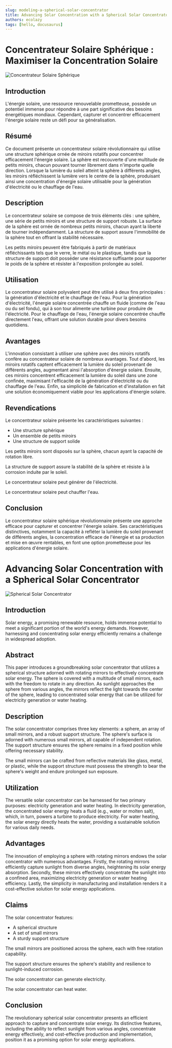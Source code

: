```yaml
---
slug: modeling-a-spherical-solar-concentrator
title: Advancing Solar Concentration with a Spherical Solar Concentrator
authors: ecolazy
tags: [hello, docusaurus]
---
```


# Concentrateur Solaire Sphérique : Maximiser la Concentration Solaire

![Concentrateur Solaire Sphérique](/img/solar-concentrator-3.jpg)

## Introduction

L'énergie solaire, une ressource renouvelable prometteuse, possède un potentiel immense pour répondre à une part significative des besoins énergétiques mondiaux. Cependant, capturer et concentrer efficacement l'énergie solaire reste un défi pour sa généralisation.

## Résumé

Ce document présente un concentrateur solaire révolutionnaire qui utilise une structure sphérique ornée de miroirs rotatifs pour concentrer efficacement l'énergie solaire. La sphère est recouverte d'une multitude de petits miroirs, chacun pouvant tourner librement dans n'importe quelle direction. Lorsque la lumière du soleil atteint la sphère à différents angles, les miroirs réfléchissent la lumière vers le centre de la sphère, produisant ainsi une concentration d'énergie solaire utilisable pour la génération d'électricité ou le chauffage de l'eau.

## Description

Le concentrateur solaire se compose de trois éléments clés : une sphère, une série de petits miroirs et une structure de support robuste. La surface de la sphère est ornée de nombreux petits miroirs, chacun ayant la liberté de tourner indépendamment. La structure de support assure l'immobilité de la sphère tout en offrant la stabilité nécessaire.

Les petits miroirs peuvent être fabriqués à partir de matériaux réfléchissants tels que le verre, le métal ou le plastique, tandis que la structure de support doit posséder une résistance suffisante pour supporter le poids de la sphère et résister à l'exposition prolongée au soleil.

## Utilisation

Le concentrateur solaire polyvalent peut être utilisé à deux fins principales : la génération d'électricité et le chauffage de l'eau. Pour la génération d'électricité, l'énergie solaire concentrée chauffe un fluide (comme de l'eau ou du sel fondu), qui à son tour alimente une turbine pour produire de l'électricité. Pour le chauffage de l'eau, l'énergie solaire concentrée chauffe directement l'eau, offrant une solution durable pour divers besoins quotidiens.

## Avantages

L'innovation consistant à utiliser une sphère avec des miroirs rotatifs confère au concentrateur solaire de nombreux avantages. Tout d'abord, les miroirs rotatifs captent efficacement la lumière du soleil provenant de différents angles, augmentant ainsi l'absorption d'énergie solaire. Ensuite, ces miroirs concentrent efficacement la lumière du soleil dans une zone confinée, maximisant l'efficacité de la génération d'électricité ou du chauffage de l'eau. Enfin, sa simplicité de fabrication et d'installation en fait une solution économiquement viable pour les applications d'énergie solaire.

## Revendications

Le concentrateur solaire présente les caractéristiques suivantes :
- Une structure sphérique
- Un ensemble de petits miroirs
- Une structure de support solide

Les petits miroirs sont disposés sur la sphère, chacun ayant la capacité de rotation libre.

La structure de support assure la stabilité de la sphère et résiste à la corrosion induite par le soleil.

Le concentrateur solaire peut générer de l'électricité.

Le concentrateur solaire peut chauffer l'eau.

## Conclusion

Le concentrateur solaire sphérique révolutionnaire présente une approche efficace pour capturer et concentrer l'énergie solaire. Ses caractéristiques distinctives, notamment la capacité à refléter la lumière du soleil provenant de différents angles, la concentration efficace de l'énergie et sa production et mise en œuvre rentables, en font une option prometteuse pour les applications d'énergie solaire.


# Advancing Solar Concentration with a Spherical Solar Concentrator

![Spherical Solar Concentrator](/img/solar-concentrator-3.jpg)

## Introduction

Solar energy, a promising renewable resource, holds immense potential to meet a significant portion of the world's energy demands. However, harnessing and concentrating solar energy efficiently remains a challenge in widespread adoption.

## Abstract

This paper introduces a groundbreaking solar concentrator that utilizes a spherical structure adorned with rotating mirrors to effectively concentrate solar energy. The sphere is covered with a multitude of small mirrors, each with the freedom to rotate in any direction. As sunlight approaches the sphere from various angles, the mirrors reflect the light towards the center of the sphere, leading to concentrated solar energy that can be utilized for electricity generation or water heating.

## Description

The solar concentrator comprises three key elements: a sphere, an array of small mirrors, and a robust support structure. The sphere's surface is adorned with numerous small mirrors, all capable of independent rotation. The support structure ensures the sphere remains in a fixed position while offering necessary stability.

The small mirrors can be crafted from reflective materials like glass, metal, or plastic, while the support structure must possess the strength to bear the sphere's weight and endure prolonged sun exposure.

## Utilization

The versatile solar concentrator can be harnessed for two primary purposes: electricity generation and water heating. In electricity generation, the concentrated solar energy heats a fluid (e.g., water or molten salt), which, in turn, powers a turbine to produce electricity. For water heating, the solar energy directly heats the water, providing a sustainable solution for various daily needs.

## Advantages

The innovation of employing a sphere with rotating mirrors endows the solar concentrator with numerous advantages. Firstly, the rotating mirrors efficiently capture sunlight from diverse angles, heightening its solar energy absorption. Secondly, these mirrors effectively concentrate the sunlight into a confined area, maximizing electricity generation or water heating efficiency. Lastly, the simplicity in manufacturing and installation renders it a cost-effective solution for solar energy applications.

## Claims

The solar concentrator features:
- A spherical structure
- A set of small mirrors
- A sturdy support structure

The small mirrors are positioned across the sphere, each with free rotation capability.

The support structure ensures the sphere's stability and resilience to sunlight-induced corrosion.

The solar concentrator can generate electricity.

The solar concentrator can heat water.

## Conclusion

The revolutionary spherical solar concentrator presents an efficient approach to capture and concentrate solar energy. Its distinctive features, including the ability to reflect sunlight from various angles, concentrate energy effectively, and cost-effective production and implementation, position it as a promising option for solar energy applications.
